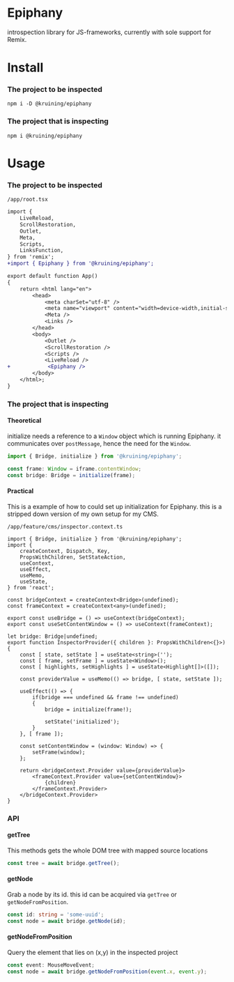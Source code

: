 # Epiphany
introspection library for JS-frameworks, currently with sole support for Remix.

# Install

### The project to be inspected
`npm i -D @kruining/epiphany`

### The project that is inspecting
`npm i @kruining/epiphany`

# Usage

### The project to be inspected
`/app/root.tsx`
```diff
import {
    LiveReload,
    ScrollRestoration,
    Outlet,
    Meta,
    Scripts,
    LinksFunction,
} from 'remix';
+import { Epiphany } from '@kruining/epiphany';

export default function App()
{
    return <html lang="en">
        <head>
            <meta charSet="utf-8" />
            <meta name="viewport" content="width=device-width,initial-scale=1" />
            <Meta />
            <Links />
        </head>
        <body>
            <Outlet />
            <ScrollRestoration />
            <Scripts />
            <LiveReload />
+            <Epiphany />
        </body>
    </html>;
}
```

### The project that is inspecting

#### Theoretical

initialize needs a reference to a `Window` object which is running Epiphany. 
it communicates over `postMessage`, hence the need for the `Window`.

```ts
import { Bridge, initialize } from '@kruining/epiphany';

const frame: Window = iframe.contentWindow;
const bridge: Bridge = initialize(frame);
```

#### Practical

This is a example of how to could set up initialization for Epiphany. 
this is a stripped down version of my own setup for my CMS.

`/app/feature/cms/inspector.context.ts`
```tsx
import { Bridge, initialize } from '@kruining/epiphany';
import {
    createContext, Dispatch, Key,
    PropsWithChildren, SetStateAction,
    useContext,
    useEffect,
    useMemo,
    useState,
} from 'react';

const bridgeContext = createContext<Bridge>(undefined);
const frameContext = createContext<any>(undefined);

export const useBridge = () => useContext(bridgeContext);
export const useSetContentWindow = () => useContext(frameContext);

let bridge: Bridge|undefined;
export function InspectorProvider({ children }: PropsWithChildren<{}>)
{
    const [ state, setState ] = useState<string>('');
    const [ frame, setFrame ] = useState<Window>();
    const [ highlights, setHighlights ] = useState<Highlight[]>([]);

    const providerValue = useMemo(() => bridge, [ state, setState ]);

    useEffect(() => {
        if(bridge === undefined && frame !== undefined)
        {
            bridge = initialize(frame!);

            setState('initialized');
        }
    }, [ frame ]);

    const setContentWindow = (window: Window) => {
        setFrame(window);
    };

    return <bridgeContext.Provider value={providerValue}>
        <frameContext.Provider value={setContentWindow}>
            {children}
        </frameContext.Provider>
    </bridgeContext.Provider>
}
```

### API

#### getTree

This methods gets the whole DOM tree with mapped source locations

```ts
const tree = await bridge.getTree();
```

#### getNode

Grab a node by its id. this id can be acquired via `getTree` or `getNodeFromPosition`.

```ts
const id: string = 'some-uuid';
const node = await bridge.getNode(id);
```

#### getNodeFromPosition

Query the element that lies on (x,y) in the inspected project

```ts
const event: MouseMoveEvent;
const node = await bridge.getNodeFromPosition(event.x, event.y);
```